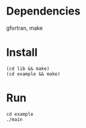 # Dependencies

gfortran, make

# Install

    (cd lib && make)
    (cd example && make)

# Run

    cd example
    ./main
